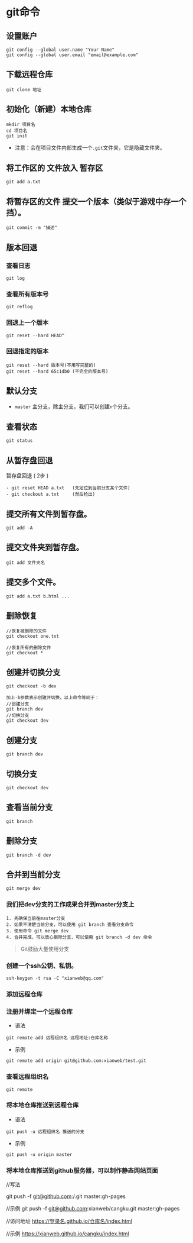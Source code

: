 # git命令

## 设置账户
```
git config --global user.name "Your Name"
git config --global user.email "email@example.com"
```

## 下载远程仓库
```
git clone 地址
```

## 初始化（新建）本地仓库
```
mkdir 项目名
cd 项目名
git init
```
- 注意：会在项目文件内部生成一个`.git`文件夹，它是隐藏文件夹。

## 将工作区的 文件放入 暂存区

```
git add a.txt
```

## 将暂存区的文件 提交一个版本（类似于游戏中存一个挡）。

```
git commit -m "描述"
```

## 版本回退

### 查看日志
```
git log
```
### 查看所有版本号
```
git reflog
```
### 回退上一个版本
```
git reset --hard HEAD^
```

### 回退指定的版本
```
git reset --hard 版本号(不用写完整的)
git reset --hard 65c1db0 (不完全的版本号)
```
## 默认分支

- `master` 主分支，除主分支，我们可以创建`n`个分支。

## 查看状态

```
git status
```

## 从暂存盘回退

暂存盘回退 ( 2步 )
```
- git reset HEAD a.txt   (先定位到当前分支某个文件)
- git checkout a.txt     (然后检出)
```

## 提交所有文件到暂存盘。
```
git add -A
```
## 提交文件夹到暂存盘。
```
git add 文件夹名
```
## 提交多个文件。
```
git add a.txt b.html ...
```

## 删除恢复
```
//恢复被删除的文件
git checkout one.txt

//恢复所有的删除文件
git checkout * 

```

## 创建并切换分支
```
git checkout -b dev

加上-b参数表示创建并切换，以上命令等同于：
//创建分支
git branch dev
//切换分支
git checkout dev  
```

## 创建分支
```
git branch dev
```

## 切换分支
```
git checkout dev
```

## 查看当前分支
```
git branch
```

## 删除分支
```
git branch -d dev
```

## 合并到当前分支
```
git merge dev
```



### 我们把dev分支的工作成果合并到master分支上
```
1. 先确保当前在master分支
2. 如果不清楚当前分支，可以使用 git branch 查看分支命令
3. 使用命令 git merge dev
4. 合并完成，可以放心删除分支，可以使用 git branch -d dev 命令
```

> Git鼓励大量使用分支

### 创建一个ssh公钥、私钥。
```
ssh-keygen -t rsa -C "xianweb@qq.com"
```

### 添加远程仓库

### 注册并绑定一个远程仓库

- 语法
```
git remote add 远程组织名 远程地址:仓库名称
```
- 示例
```
git remote add origin git@github.com:xianweb/test.git
```
### 查看远程组织名
```
git remote
```
### 将本地仓库推送到远程仓库
- 语法
```
git push -u 远程组织名 推送的分支
```
- 示例
```
git push -u origin master
```

### 将本地仓库推送到github服务器，可以制作静态网站页面

//写法

git push -f git@github.com:<USERNAME>/<REPO>.git master:gh-pages

//示例
git push -f git@github.com:xianweb/cangku.git master:gh-pages

//访问地址
https://登录名.github.io/仓库名/index.html


//示例
https://xianweb.github.io/cangku/index.html